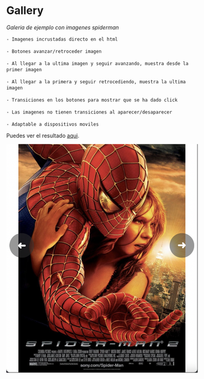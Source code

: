 # Gallery

*Galeria de ejemplo con imagenes spiderman*

    - Imagenes incrustadas directo en el html

    - Botones avanzar/retroceder imagen

    - Al llegar a la ultima imagen y seguir avanzando, muestra desde la primer imagen

    - Al llegar a la primera y seguir retrocediendo, muestra la ultima imagen

    - Transiciones en los botones para mostrar que se ha dado click

    - Las imagenes no tienen transiciones al aparecer/desaparecer

    - Adaptable a dispositivos moviles

Puedes ver el resultado [aqui](https://raymundosantorski.github.io/gallery/).

![Imagen de muestra](./screenshot.png)